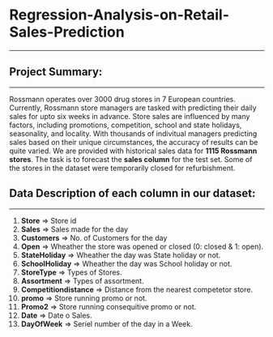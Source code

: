 # Regression-Analysis-on-Retail-Sales-Prediction
---

## Project Summary:
---

Rossmann operates over 3000 drug stores in 7 European countries. Currently, Rossmann store managers are tasked with predicting their daily sales for upto six weeks in advance. Store sales are influenced by many factors, including promotions, competition, school and state holidays, seasonality, and locality. With thousands of indivitual managers predicting sales based on their unique circumstances, the accuracy of results can be quite varied. We are provided with historical sales data for **1115 Rossmann stores**. The task is to forecast the **sales column** for the test set. Some of the stores in the dataset were temporarily closed for refurbishment.

## Data Description of each column in our dataset:
---

1.   **Store** ⇒ Store id
2.   **Sales** ⇒ Sales made for the day
3.   **Customers** ⇒ No. of Customers for the day
4.   **Open** ⇒ Wheather the store was opened or closed (0: closed & 1: open).
5.   **StateHoliday** ⇒ Wheather the day was State holiday or not.
6.   **SchoolHoliday** ⇒ Wheather the day was School holiday or not.
7.   **StoreType** ⇒ Types of Stores.
8.   **Assortment** ⇒ Types of assortment.
9.   **Competitiondistance** ⇒ Distance from the nearest competetor store.
10.   **promo** ⇒ Store running promo or not.
11.   **Promo2** ⇒ Store running consequitive promo or not.
12.   **Date** ⇒ Date o Sales.
13.   **DayOfWeek** ⇒ Seriel number of the day in a Week.
